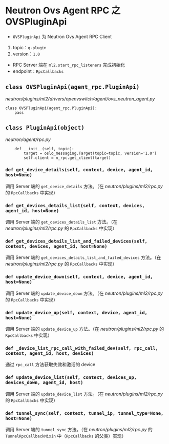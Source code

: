 # Neutron Ovs Agent RPC 之 OVSPluginApi

* `OVSPluginApi` 为 Neutron Ovs Agent RPC Client
 1. topic：`q-plugin`
 2. version：`1.0`
* RPC Server 端在 `ml2.start_rpc_listeners` 完成初始化
 * endpoint：`RpcCallbacks`

## `class OVSPluginApi(agent_rpc.PluginApi)`

*neutron/plugins/ml2/drivers/openvswitch/agent/ovs_neutron_agent.py*

```
class OVSPluginApi(agent_rpc.PluginApi):
    pass
```

## `class PluginApi(object)`

*neutron/agent/rpc.py*

```
    def __init__(self, topic):
        target = oslo_messaging.Target(topic=topic, version='1.0')
        self.client = n_rpc.get_client(target)
```

### `def get_device_details(self, context, device, agent_id, host=None)`

调用 Server 端的 `get_device_details` 方法。（在 *neutron/plugins/ml2/rpc.py* 的 `RpcCallbacks` 中实现）

### `def get_devices_details_list(self, context, devices, agent_id, host=None)`

调用 Server 端的 `get_devices_details_list` 方法。（在 *neutron/plugins/ml2/rpc.py* 的 `RpcCallbacks` 中实现）

### `def get_devices_details_list_and_failed_devices(self, context, devices, agent_id, host=None)`

调用 Server 端的 `get_devices_details_list_and_failed_devices` 方法。（在 *neutron/plugins/ml2/rpc.py* 的 `RpcCallbacks` 中实现）

### `def update_device_down(self, context, device, agent_id, host=None)`

调用 Server 端的 `update_device_down` 方法。（在 *neutron/plugins/ml2/rpc.py* 的 `RpcCallbacks` 中实现）

### `def update_device_up(self, context, device, agent_id, host=None)`

调用 Server 端的 `update_device_up` 方法。（在 *neutron/plugins/ml2/rpc.py* 的 `RpcCallbacks` 中实现）

### `def _device_list_rpc_call_with_failed_dev(self, rpc_call, context, agent_id, host, devices)`

通过 `rpc_call` 方法获取失效和激活的 device

### `def update_device_list(self, context, devices_up, devices_down, agent_id, host)`

调用 Server 端的 `update_device_list` 方法。（在 *neutron/plugins/ml2/rpc.py* 的 `RpcCallbacks` 中实现）

### `def tunnel_sync(self, context, tunnel_ip, tunnel_type=None, host=None)`

调用 Server 端的 `tunnel_sync` 方法。（在 *neutron/plugins/ml2/rpc.py* 的 `TunnelRpcCallbackMixin` 中（`RpcCallbacks` 的父类）实现）